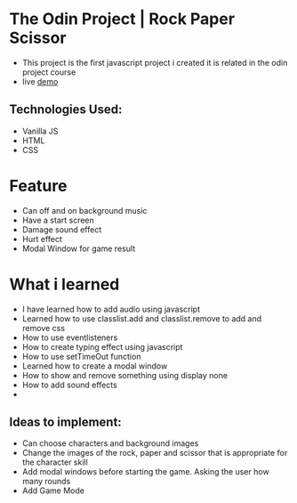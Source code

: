 # The Odin Project | Rock Paper Scissor 

* This project is the first javascript project i created it is related in the odin project course
* live <a href="https://hummydev7.github.io/one-piece-RPS/" target="_blank">demo</a>

<h2>Technologies Used:</h2>

* Vanilla JS
* HTML
* CSS

# Feature

* Can off and on background music
* Have a start screen
* Damage sound effect
* Hurt effect
* Modal Window for game result

# What i learned

* I have learned how to add audio using javascript
* Learned how to use classlist.add and classlist.remove to add and remove css
* How to use eventlisteners
* How to create typing effect using javascript
* How to use setTimeOut function
* Learned how to create a modal window
* How to show and remove something using display none
* How to add sound effects
* 
<h2>Ideas to implement:</h2>

* Can choose characters and background images
* Change the images of the rock, paper and scissor that is appropriate for the character skill
* Add modal windows before starting the game. Asking the user how many rounds
* Add Game Mode
    
